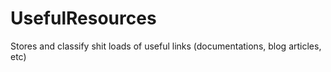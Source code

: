 # UsefulResources
Stores and classify shit loads of useful links (documentations, blog articles, etc)
